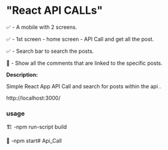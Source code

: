 # "React API CALLs"

✅ - A mobile with 2 screens.

✅ - 1st screen - home screen -  API Call and get all the post.

✅ - Search bar to search the posts.

🚩 - Show all the comments that are linked to the specific posts.


**Description:**

Simple React App API Call and search for posts within the api .

http://localhost:3000/



### usage 

🏗️ -npm run-script build

📛 -npm start# Api_Call
